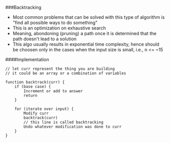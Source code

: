 ###Backtracking
* Most common problems that can be solved with this type of algorithm is "find all possible ways to do something"
* This is an optimization on exhaustive search
* Meaning, abondoning (pruning) a path once it is determined that the path doesn't lead to a solution
* This algo usually results in exponential time complexity, hence should be choosen only in the cases when the input size is small, i.e., n <= ~15

####Implementation
````
// let curr represent the thing you are building
// it could be an array or a combination of variables

function backtrack(curr) {
    if (base case) {
        Increment or add to answer
        return
    }

    for (iterate over input) {
        Modify curr
        backtrack(curr)
        // this line is called backtracking
        Undo whatever modification was done to curr
    }
}
````


